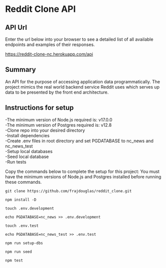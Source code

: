 # Reddit Clone API

## API Url

Enter the url below into your browser to see a detailed list of all available endpoints and examples of their responses.

https://reddit-clone-nc.herokuapp.com/api

## Summary

An API for the purpose of accessing application data programmatically. 
The project mimics the real world backend service Reddit uses which serves up data to be presented by the front end architecture.

## Instructions for setup

-The minimum version of Node.js required is: v17.0.0\
-The minimum version of Postgres required is: v12.8\
-Clone repo into your desired directory\
-Install dependencies\
-Create .env files in root directory and set PGDATABASE to nc_news and nc_news_test\
-Setup local databases \
-Seed local database \
-Run tests

Copy the commands below to complete the setup for this project:
You must have the minimum versions of Node.js and Postgres installed before running these commands.

```
git clone https://github.com/frajdouglas/reddit_clone.git

npm install -D

touch .env.development

echo PGDATABASE=nc_news >> .env.development

touch .env.test

echo PGDATABASE=nc_news_test >> .env.test

npm run setup-dbs

npm run seed

npm test

```
